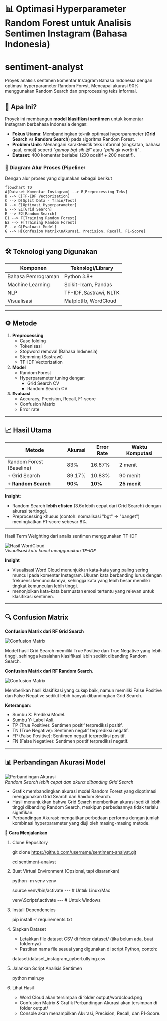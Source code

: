 # 📊 Optimasi Hyperparameter Random Forest untuk Analisis Sentimen Instagram (Bahasa Indonesia)

# sentiment-analyst
Proyek analisis sentimen komentar Instagram Bahasa Indonesia dengan optimasi hyperparameter Random Forest. Mencapai akurasi 90% menggunakan Random Search dan preprocessing teks informal.

## 🎯 **Apa Ini?**
Proyek ini membangun **model klasifikasi sentimen** untuk komentar Instagram berbahasa Indonesia dengan:
- **Fokus Utama**: Membandingkan teknik optimasi hyperparameter (**Grid Search** vs **Random Search**) pada algoritma Random Forest.
- **Problem Unik**: Menangani karakteristik teks informal (singkatan, bahasa gaul, emoji) seperti _"gemoy bgt sih 😍"_ atau _"pdhl gk worth it"_.
- **Dataset**: 400 komentar berlabel (200 positif + 200 negatif).


### 🔄 Diagram Alur Proses (Pipeline)
Dengan alur proses yang digunakan sebagai berikut
```mermaid
flowchart TD
A[Dataset Komentar Instagram] --> B[Preprocessing Teks]
B --> C[TF-IDF Vectorization]
C --> D[Split Data - Train/Test]
D --> E[Optimasi Hyperparameter]
E --> E1[Grid Search]
E --> E2[Random Search]
E1 --> F[Training Random Forest]
E2 --> F[Training Random Forest]
F --> G[Evaluasi Model]
G --> H[Confusion Matrix\nAkurasi, Precision, Recall, F1-Score]
```

---

## 🛠 **Teknologi yang Digunakan**
| Komponen             | Teknologi/Library       |
|----------------------|-------------------------|
| Bahasa Pemrograman   | Python 3.8+             |
| Machine Learning     | Scikit-learn, Pandas    |
| NLP                 | TF-IDF, Sastrawi, NLTK  |
| Visualisasi         | Matplotlib, WordCloud   |

---

## ⚙️ Metode
1. **Preprocessing**
   - Case folding
   - Tokenisasi
   - Stopword removal (Bahasa Indonesia)
   - Stemming (Sastrawi)
   - TF-IDF Vectorization
2. **Model**
   - Random Forest
   - Hyperparameter tuning dengan:
     - Grid Search CV
     - Random Search CV
3. **Evaluasi**
   - Accuracy, Precision, Recall, F1-score
   - Confusion Matrix
   - Error rate
     
---

## 📈 **Hasil Utama**
| Metode               | Akurasi | Error Rate | Waktu Komputasi |
|----------------------|---------|------------|-----------------|
| Random Forest (Baseline) | 83%    | 16.67%     | 2 menit         |
| + Grid Search        | 89.17%  | 10.83%     | 90 menit        |
| **+ Random Search**  | **90%** | **10%**    | **25 menit**    |

**Insight**:  
- Random Search **lebih efisien** (3.6x lebih cepat dari Grid Search) dengan akurasi tertinggi.
- Preprocessing khusus (contoh: normalisasi "bgt" → "banget") meningkatkan F1-score sebesar 8%.

---

Hasil Term Weighting dari analis sentimen menggunakan TF-IDF

![Hasil WordCloud](images/Wordcloud.png)  
*Visualisasi kata kunci menggunakan TF-IDF*

**Insight**
- Visualisasi Word Cloud menunjukkan kata-kata yang paling sering muncul pada komentar Instagram. Ukuran kata berbanding lurus dengan frekuensi kemunculannya, sehingga kata yang lebih besar memiliki tingkat kemunculan lebih tinggi.
- menonjolkan kata-kata bermuatan emosi tertentu yang relevan untuk klasifikasi sentimen.

---

## 🔍 Confusion Matrix
**Confusion Matrix dari RF Grid Search**.

![Confusion Matrix](images/Confusion_Grid.png)

Model hasil Grid Search memiliki True Positive dan True Negative yang lebih tinggi, sehingga kesalahan klasifikasi lebih sedikit dibanding Random Search.

**Confusion Matrix dari RF Random Search**.

![Confusion Matrix](images/Confusion_Random.png)

Memberikan hasil klasifikasi yang cukup baik, namun memiliki False Positive dan False Negative sedikit lebih banyak dibandingkan Grid Search.

**Keterangan**:
- Sumbu X: Prediksi Model.
- Sumbu Y: Label Asli.
- TP (True Positive): Sentimen positif terprediksi positif.
- TN (True Negative): Sentimen negatif terprediksi negatif.
- FP (False Positive): Sentimen negatif terprediksi positif.
- FN (False Negative): Sentimen positif terprediksi negatif.

---

## 📊 Perbandingan Akurasi Model
![Perbandingan Akurasi](images/Grafik_Evaluation.png)  
*Random Search lebih cepat dan akurat dibanding Grid Search*

- Grafik membandingkan akurasi model Random Forest yang dioptimasi menggunakan Grid Search dan Random Search.
- Hasil menunjukkan bahwa Grid Search memberikan akurasi sedikit lebih tinggi dibanding Random Search, meskipun perbedaannya tidak terlalu signifikan.
- Perbandingan Akurasi: mengaitkan perbedaan performa dengan jumlah kombinasi hyperparameter yang diuji oleh masing-masing metode.

**🚀 Cara Menjalankan**
1. Clone Repository
   
   git clone https://github.com/username/sentiment-analyst.git
   
   cd sentiment-analyst
   
3. Buat Virtual Environment (Opsional, tapi disarankan)
   
   python -m venv venv
   
   source venv/bin/activate --- # Untuk Linux/Mac
   
   venv\Scripts\activate    --- # Untuk Windows
   
4. Install Dependencies
   
   pip install -r requirements.txt
   
5. Siapkan Dataset
   - Letakkan file dataset CSV di folder dataset/ (jika belum ada, buat foldernya)
   - Pastikan nama file sesuai yang digunakan di script Python, contoh:
   
   dataset/dataset_instagram_cyberbullying.csv
   
6. Jalankan Script Analisis Sentimen
   
   python main.py
   
7. Lihat Hasil
   - Word Cloud akan tersimpan di folder output/wordcloud.png
   - Confusion Matrix & Grafik Perbandingan Akurasi akan tersimpan di folder output/
   - Console akan menampilkan Akurasi, Precision, Recall, dan F1-Score.
